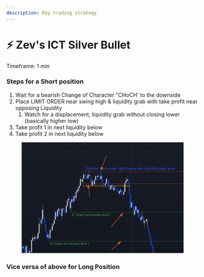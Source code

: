 ```yaml
---
description: Day trading strategy
---
```


# ⚡ Zev's ICT Silver Bullet

Timeframe: 1 min

### Steps for a Short position

1. Wait for a bearish Change of Character "CHoCH' to the downside
2. Place LIMIT ORDER near swing high & liquidity grab with take profit near opposing Liquidity
   1. Watch for a displacement, liquidity grab without closing lower (basically higher low)
3. Take profit 1 in next liquidity below
4. Take profit 2 in next liquidity below



<figure><img src="../../.gitbook/assets/image (1) (1) (1).png" alt=""><figcaption></figcaption></figure>

### Vice versa of above for Long Position





